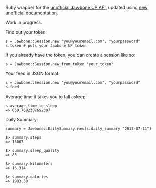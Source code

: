 Ruby wrapper for the [unofficial Jawbone UP API](http://eric-blue.com/projects/up-api/), updated using [new unofficial documentation](https://niklaslindblad.se/2013/07/jawbone-up-api-updates/).

Work in progress. 

Find out your token:

    s = Jawbone::Session.new "you@youremail.com", "yourpassword"
    s.token # puts your Jawbone UP token

If you already have the token, you can create a session like so:

    s = Jawbone::Session.new_from_token "your_token"

Your feed in JSON format:		

    s = Jawbone::Session.new "you@youremail.com", "yourpassword"
    s.feed

Average time it takes you to fall asleep: 

    s.average_time_to_sleep
    => 650.7692307692307

Daily Summary:

    summary = Jawbone::DailySummary.new(s.daily_summary "2013-07-11")

    $> summary.steps
    => 13007

    $> summary.sleep_quality
    => 83

    $> summary.kilometers
    => 16.314

    $> summary.calories
    => 1903.30